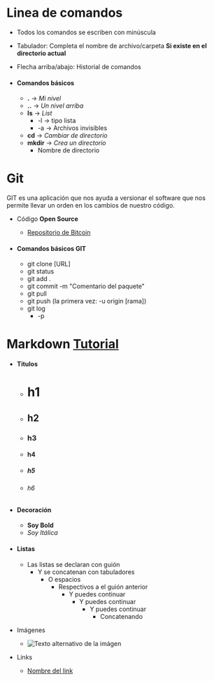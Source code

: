 # Linea de comandos
- Todos los comandos se escriben con minúscula
- Tabulador: Completa el nombre de archivo/carpeta **Si existe en el directorio actual**
- Flecha arriba/abajo: Historial de comandos

- #### Comandos básicos
  - **.**  -> *Mi nivel*
  - **..** -> *Un nivel arriba*
  - **ls** -> *List*
    - -l -> tipo lista
    - -a -> Archivos invisibles
  - **cd** -> *Cambiar de directorio*
  - **mkdir** -> *Crea un directorio*
    - Nombre de directorio


# Git
GIT es una aplicación que nos ayuda a versionar el software que nos permite llevar un orden en los cambios de nuestro código.
- Código **Open Source**
  - [Repositorio de Bitcoin](https://github.com/bitcoin/bitcoin)

- #### Comandos básicos GIT
  - git clone [URL]
  - git status
  - git add .
  - git commit -m "Comentario del paquete"
  - git pull
  - git push (la primera vez: -u origin [rama])
  - git log
    - -p

# Markdown [Tutorial](https://www.markdowntutorial.com/)

- #### Titulos
  - # h1
  - ## h2
  - ### h3
  - #### h4
  - ##### h5
  - ###### h6

- #### Decoración
  - **Soy Bold**
  - *Soy Itálica*

- #### Listas
  - Las listas se declaran con guión
    - Y se concatenan con tabuladores
      - O espacios
        - Respectivos a el guión anterior
          - Y puedes continuar
            - Y puedes continuar  
              - Y puedes continuar  
                - Concatenando  
- Imágenes
  - ![Texto alternativo de la imágen]('pic.png')

- Links
  - [Nombre del link](http://urlsdellink.com)

